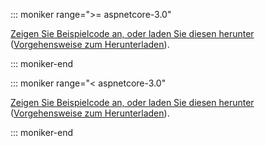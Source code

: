 
::: moniker range=">= aspnetcore-3.0"

[Zeigen Sie Beispielcode an, oder laden Sie diesen herunter](https://github.com/aspnet/AspNetCore.Docs/tree/master/aspnetcore/tutorials/razor-pages/razor-pages-start/sample/RazorPagesMovie30) ([Vorgehensweise zum Herunterladen](xref:index#how-to-download-a-sample)).

::: moniker-end

::: moniker range="< aspnetcore-3.0"

[Zeigen Sie Beispielcode an, oder laden Sie diesen herunter](https://github.com/aspnet/AspNetCore.Docs/tree/master/aspnetcore/tutorials/razor-pages/razor-pages-start) ([Vorgehensweise zum Herunterladen](xref:index#how-to-download-a-sample)).

::: moniker-end